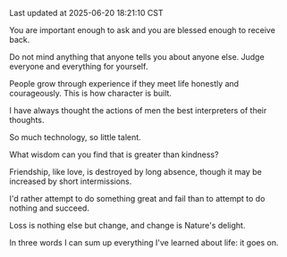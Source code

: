 Last updated at 2025-06-20 18:21:10 CST

You are important enough to ask and you are blessed enough to receive back.

Do not mind anything that anyone tells you about anyone else. Judge everyone and everything for yourself.

People grow through experience if they meet life honestly and courageously. This is how character is built.

I have always thought the actions of men the best interpreters of their thoughts.

So much technology, so little talent.

What wisdom can you find that is greater than kindness?

Friendship, like love, is destroyed by long absence, though it may be increased by short intermissions.

I'd rather attempt to do something great and fail than to attempt to do nothing and succeed.

Loss is nothing else but change, and change is Nature's delight.

In three words I can sum up everything I've learned about life: it goes on.

